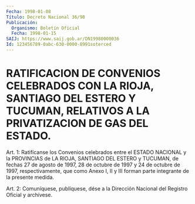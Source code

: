 ```yaml
---
Fecha: 1998-01-08
Título: Decreto Nacional 36/98
Publicación:
  Organismo: Boletín Oficial
  Fecha: 1998-01-15
SAIJ: https://www.saij.gob.ar/DN19980000036
Id: 123456789-0abc-630-0000-8991soterced
---
```

# RATIFICACION DE CONVENIOS CELEBRADOS CON LA RIOJA, SANTIAGO DEL ESTERO Y TUCUMAN, RELATIVOS A LA PRIVATIZACION DE GAS DEL ESTADO.

<a id="1"></a>
Art. 1:  Ratifícanse los Convenios celebrados entre el ESTADO NACIONAL  y la PROVINCIAS  de  LA  RIOJA,  SANTIAGO  DEL  ESTERO  y TUCUMAN, de fechas 27 de agosto de 1997, 28 de octubre de 1997 y 24 de octubre  de  1997,  respectivamente,  que como Anexo I, II y III forman parte integrante de la presente medida.

<a id="2"></a>
Art. 2: Comuníquese, publíquese, dése a la  Dirección Nacional del Registro  Oficial  y archívese.